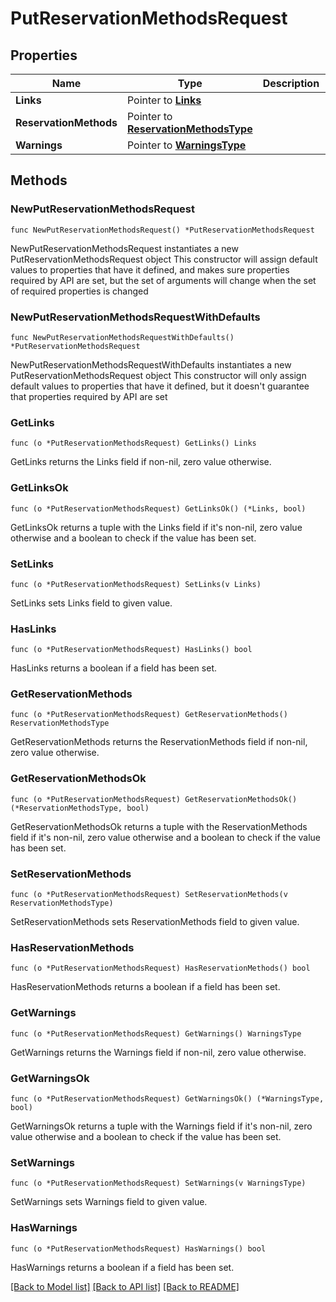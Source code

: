 # PutReservationMethodsRequest

## Properties

Name | Type | Description | Notes
------------ | ------------- | ------------- | -------------
**Links** | Pointer to [**Links**](Links.md) |  | [optional] 
**ReservationMethods** | Pointer to [**ReservationMethodsType**](ReservationMethodsType.md) |  | [optional] 
**Warnings** | Pointer to [**WarningsType**](WarningsType.md) |  | [optional] 

## Methods

### NewPutReservationMethodsRequest

`func NewPutReservationMethodsRequest() *PutReservationMethodsRequest`

NewPutReservationMethodsRequest instantiates a new PutReservationMethodsRequest object
This constructor will assign default values to properties that have it defined,
and makes sure properties required by API are set, but the set of arguments
will change when the set of required properties is changed

### NewPutReservationMethodsRequestWithDefaults

`func NewPutReservationMethodsRequestWithDefaults() *PutReservationMethodsRequest`

NewPutReservationMethodsRequestWithDefaults instantiates a new PutReservationMethodsRequest object
This constructor will only assign default values to properties that have it defined,
but it doesn't guarantee that properties required by API are set

### GetLinks

`func (o *PutReservationMethodsRequest) GetLinks() Links`

GetLinks returns the Links field if non-nil, zero value otherwise.

### GetLinksOk

`func (o *PutReservationMethodsRequest) GetLinksOk() (*Links, bool)`

GetLinksOk returns a tuple with the Links field if it's non-nil, zero value otherwise
and a boolean to check if the value has been set.

### SetLinks

`func (o *PutReservationMethodsRequest) SetLinks(v Links)`

SetLinks sets Links field to given value.

### HasLinks

`func (o *PutReservationMethodsRequest) HasLinks() bool`

HasLinks returns a boolean if a field has been set.

### GetReservationMethods

`func (o *PutReservationMethodsRequest) GetReservationMethods() ReservationMethodsType`

GetReservationMethods returns the ReservationMethods field if non-nil, zero value otherwise.

### GetReservationMethodsOk

`func (o *PutReservationMethodsRequest) GetReservationMethodsOk() (*ReservationMethodsType, bool)`

GetReservationMethodsOk returns a tuple with the ReservationMethods field if it's non-nil, zero value otherwise
and a boolean to check if the value has been set.

### SetReservationMethods

`func (o *PutReservationMethodsRequest) SetReservationMethods(v ReservationMethodsType)`

SetReservationMethods sets ReservationMethods field to given value.

### HasReservationMethods

`func (o *PutReservationMethodsRequest) HasReservationMethods() bool`

HasReservationMethods returns a boolean if a field has been set.

### GetWarnings

`func (o *PutReservationMethodsRequest) GetWarnings() WarningsType`

GetWarnings returns the Warnings field if non-nil, zero value otherwise.

### GetWarningsOk

`func (o *PutReservationMethodsRequest) GetWarningsOk() (*WarningsType, bool)`

GetWarningsOk returns a tuple with the Warnings field if it's non-nil, zero value otherwise
and a boolean to check if the value has been set.

### SetWarnings

`func (o *PutReservationMethodsRequest) SetWarnings(v WarningsType)`

SetWarnings sets Warnings field to given value.

### HasWarnings

`func (o *PutReservationMethodsRequest) HasWarnings() bool`

HasWarnings returns a boolean if a field has been set.


[[Back to Model list]](../README.md#documentation-for-models) [[Back to API list]](../README.md#documentation-for-api-endpoints) [[Back to README]](../README.md)


